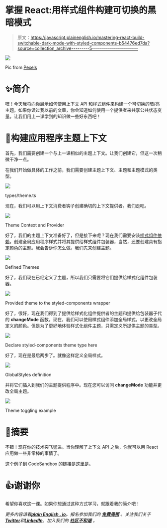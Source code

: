 # 掌握 React:用样式组件构建可切换的黑暗模式

> 原文：<https://javascript.plainenglish.io/mastering-react-build-switchable-dark-mode-with-styled-components-b54476ed7da?source=collection_archive---------5----------------------->

![](img/ee3dfdf08c18b0fe9af204b03ec0e28d.png)

Pic from [Pexels](https://www.pexels.com/pl-pl/@pixabay)

# ✨简介

嘿！今天我将向你展示如何使用上下文 API 和样式组件来构建一个可切换的暗/亮主题。如果你读过我以前的文章，你会知道如何使用一个提供者来共享公共状态变量。让我们用上一课学到的知识做一些好东西吧！

# 🚀构建应用程序主题上下文

首先，我们需要创建一个与上一课相似的主题上下文。让我们创建它，但这一次稍微干净一点。

在我们开始做具体的工作之前，我们需要创建主题上下文、主题和主题模式的类型。

![](img/fc20ee93086e7a9f2d42eb58b0befe1c.png)

types/theme.ts

现在，我们可以用上下文消费者钩子创建确切的上下文提供者。我们走吧。

![](img/b81f71a75a0d9ab81fcabe0be4bf6ee2.png)

Theme Context and Provider

好了，我们的主题上下文准备好了，但是接下来呢？现在我们需要安装[样式组件依赖](https://www.npmjs.com/package/styled-components)，创建全局应用程序样式并将其提供给样式组件包装器，当然，还要创建具有指定颜色的主题。我会告诉你怎么做。我们先来创建主题。

![](img/8752fdb3ff1d852df21ad731e9a8ae34.png)

Defined Themes

好了，我们现在已经定义了主题，所以我们只需要将它们提供给样式化组件包装器。

![](img/e80fda860186a91f2cfe8c1caea846a1.png)

Provided theme to the styled-components wrapper

好了，很好，现在我们得到了提供给样式化组件提供者的主题和提供给包装器子代的 **changeMode** 函数。现在，我们可以使用样式组件添加全局样式，以更改全局定义的颜色。但是为了更好地体验样式化组件主题，只需定义所提供主题的类型。

![](img/82e288879e5fab70dda136f516b5de3c.png)

Declare styled-components theme type here

好了，现在是最后两步了。就像这样定义全局样式。

![](img/af4225466fc11f10c5198cea2758ddfc.png)

GlobalStyles definition

并将它们插入到我们的主题提供程序中。现在您可以访问 **changeMode** 功能并更改全局主题。

![](img/937e073bf0fd6a16a4e70d6e00cac98b.png)

Theme toggling example

# 🍟摘要

不错！现在你的技术突飞猛进。当你理解了上下文 API 之后，你就可以用 React 应用做一些非常棒的事情了。

这个例子到 CodeSandbox 的链接是[这里是](https://codesandbox.io/s/adoring-roentgen-pmc56f?file=/src/App.tsx)。

# 👍谢谢你

希望你喜欢这一课。如果你想通过这种方式学习，就跟着我的简介吧！

*更多内容请看*[***plain English . io***](https://plainenglish.io/)*。报名参加我们的* [***免费周报***](http://newsletter.plainenglish.io/) *。关注我们关于*[***Twitter***](https://twitter.com/inPlainEngHQ)*和*[***LinkedIn***](https://www.linkedin.com/company/inplainenglish/)*。加入我们的* [***社区不和谐***](https://discord.gg/GtDtUAvyhW) *。*